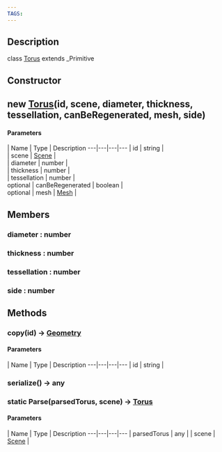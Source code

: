 ```yaml
---
TAGS:
---
```

## Description

class [Torus](/classes/2.3/Torus) extends _Primitive



## Constructor

## new [Torus](/classes/2.3/Torus)(id, scene, diameter, thickness, tessellation, canBeRegenerated, mesh, side)



#### Parameters
 | Name | Type | Description
---|---|---|---
 | id | string |  
 | scene | [Scene](/classes/2.3/Scene) |  
 | diameter | number |  
 | thickness | number |  
 | tessellation | number |  
optional | canBeRegenerated | boolean |  
optional | mesh | [Mesh](/classes/2.3/Mesh) |  
## Members

### diameter : number



### thickness : number



### tessellation : number



### side : number



## Methods

### copy(id) &rarr; [Geometry](/classes/2.3/Geometry)



#### Parameters
 | Name | Type | Description
---|---|---|---
 | id | string |  

### serialize() &rarr; any


### static Parse(parsedTorus, scene) &rarr; [Torus](/classes/2.3/Torus)



#### Parameters
 | Name | Type | Description
---|---|---|---
 | parsedTorus | any | 
 | scene | [Scene](/classes/2.3/Scene) |  

